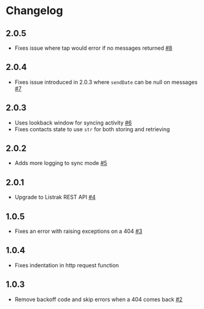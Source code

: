 # Changelog

## 2.0.5
  * Fixes issue where tap would error if no messages returned [#8](https://github.com/singer-io/tap-listrak/pull/8)

## 2.0.4
  * Fixes issue introduced in 2.0.3 where `sendDate` can be null on messages [#7](https://github.com/singer-io/tap-listrak/pull/7)

## 2.0.3
  * Uses lookback window for syncing activity [#6](https://github.com/singer-io/tap-listrak/pull/6)
  * Fixes contacts state to use `str` for both storing and retrieving

## 2.0.2
  * Adds more logging to sync mode [#5](https://github.com/singer-io/tap-listrak/pull/5)

## 2.0.1
  * Upgrade to Listrak REST API [#4](https://github.com/singer-io/tap-listrak/pull/4)

## 1.0.5
  * Fixes an error with raising exceptions on a 404 [#3](https://github.com/singer-io/tap-listrak/pull/3)

## 1.0.4
  * Fixes indentation in http request function

## 1.0.3
  * Remove backoff code and skip errors when a 404 comes back [#2](https://github.com/singer-io/tap-listrak/pull/2)
